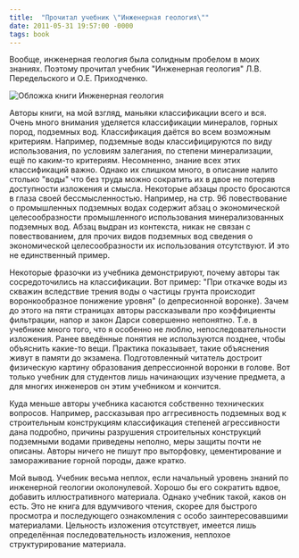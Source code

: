 ```yaml
---
title:  "Прочитал учебник \"Инженерная геология\""
date: 2011-05-31 19:57:00 -0000
tags: book
---
```


Вообще, инженерная геология была солидным пробелом в моих знаниях. Поэтому прочитал учебник "Инженерная геология" Л.В. Передельского и О.Е. Приходченко.

![Обложка книги Инженерная геология](https://res.cloudinary.com/dlqc5rp9l/image/upload/v1595150913/blog/engeneering-geology_td7hz8.jpg)

Авторы книги, на мой взгляд, маньяки классификации всего и вся. Очень много внимания уделяется классификации минералов, горных пород, подземных вод. Классификация даётся во всем возможным критериям. Например, подземные воды классифицируются по виду использования, по условиям залегания, по степени минерализации, ещё по каким-то критериям. Несомненно, знание всех этих классификаций важно. Однако их слишком много, в описание налито столько "воды" что без труда можно сократить их в двое не потеряв доступности изложения и смысла. Некоторые абзацы просто бросаются в глаза своей бессмысленностью. Например, на стр. 96 повествование о промышленных подземных водах содержит абзац о экономической целесообразности промышленного использования минерализованных подземных вод. Абзац выдран из контекста, никак не связан с повествованием, для прочих видов подземных вод сведения о экономической целесообразности их использования отсутствуют. И это не единственный пример.

Некоторые фразочки из учебника демонстрируют, почему авторы так сосредоточились на классификации. Вот пример: "При откачке воды из скважин вследствие трения воды о частицы грунта происходит воронкообразное понижение уровня" (о депресионной воронке). Зачем до этого на пяти страницах авторы рассказывали про коэффициенты фильтрации, напор и закон Дарси совершенно непонятно. Т.е. в учебнике много того, что я особенно не люблю, непоследовательности изложения. Ранее введённые понятия не используются позднее, чтобы объяснить какие-то вещи. Практика показывает, такие объяснения живут в памяти до экзамена.  Подготовленный читатель достроит физическую картину образования депрессионной воронки в голове. Вот только учебник для студентов лишь начинающих изучение предмета, а для многих инженеров он этим учебником и кончится.

Куда меньше авторы учебника касаются собственно технических вопросов. Например, рассказывая про аггресивность подземных вод к строительным конструкциям классификация степеней агрессивности дана подробно, причины разрушения строительных конструкций подземными водами приведены неполно, меры защиты почти не описаны. Авторы ничего не пишут про выторфовку, цементирование и замораживание горной породы, даже кратко. 

Мой вывод. Учебник весьма неплох, если начальный уровень знаний по инженерной геологии околонулевой. Хорошо бы его сократить вдвое, добавить иллюстративного материала. Однако учебник такой, каков он есть. Это не книга для вдумчивого чтения, скорее для быстрого просмотра и последующего ознакомления с особо заинтересовавшими материалами. Цельность изложения отсутствует, имеется лишь определённая последовательность изложения, неплохое структурирование материала.
